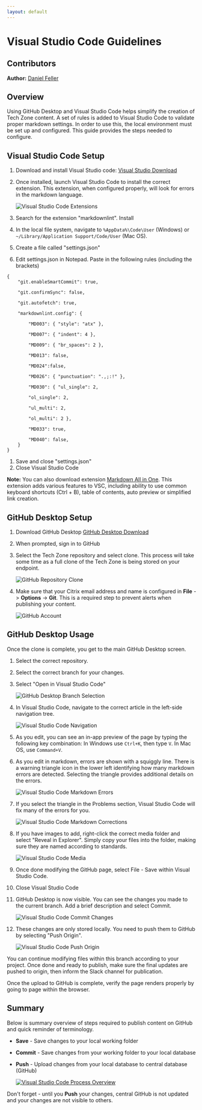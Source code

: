 ```yaml
---
layout: default
---
```

# Visual Studio Code Guidelines

## Contributors

**Author:** [Daniel Feller](https://twitter.com/djfeller)

## Overview

Using GitHub Desktop and Visual Studio Code helps simplify the creation of Tech Zone content. A set of rules is added to Visual Studio Code to validate proper markdown settings. In order to use this, the local environment must be set up and configured. This guide provides the steps needed to configure.

## Visual Studio Code Setup

1. Download and install Visual Studio code: [Visual Studio Download](https://code.visualstudio.com/)
1. Once installed, launch Visual Studio Code to install the correct extension. This extension, when configured properly, will look for errors in the markdown language.

    ![Visual Studio Code Extensions](/media/visual-studio-code-guide_vsc-extensions.png)

1. Search for the extension "markdownlint". Install
1. In the local file system, navigate to `%AppData%\Code\User` (Windows) or `~/Library/Application Support/Code/User` (Mac OS).
1. Create a file called "settings.json"
1. Edit settings.json in Notepad. Paste in the following rules (including the brackets)

```text
{
    "git.enableSmartCommit": true,

    "git.confirmSync": false,

    "git.autofetch": true,

    "markdownlint.config": {

        "MD003": { "style": "atx" },

        "MD007": { "indent": 4 },

        "MD009": { "br_spaces": 2 },

        "MD013": false,

        "MD024":false,

        "MD026": { "punctuation": ".,;:!" },

        "MD030": { "ul_single": 2,

        "ol_single": 2,

        "ul_multi": 2,

        "ol_multi": 2 },

        "MD033": true,

        "MD040": false,
    }
}
```

1.  Save and close "settings.json"
1.  Close Visual Studio Code

**Note:** You can also download extension [Markdown All in One](https://marketplace.visualstudio.com/items?itemName=yzhang.markdown-all-in-one). This extension adds various features to VSC, including ability to use common keyboard shortcuts (Ctrl + B), table of contents, auto preview or simplified link creation.

## GitHub Desktop Setup

1. Download GitHub Desktop [GitHub Desktop Download](https://desktop.github.com)
1. When prompted, sign in to GitHub
1. Select the Tech Zone repository and select clone. This process will take some time as a full clone of the Tech Zone is being stored on your endpoint.

    ![GitHub Repository Clone](/media/visual-studio-code-guide_clone.png)

1. Make sure that your Citrix email address and name is configured in **File** -> **Options** -> **Git**. This is a required step to prevent alerts when publishing your content.

    ![GitHub Account](/media/visual-studio-code-guide_email.png)

## GitHub Desktop Usage

Once the clone is complete, you get to the main GitHub Desktop screen.

1. Select the correct repository.
1. Select the correct branch for your changes.
1. Select "Open in Visual Studio Code"

    ![GitHub Desktop Branch Selection](/media/visual-studio-code-guide_desktop-repo-branch-edit.png)

1. In Visual Studio Code, navigate to the correct article in the left-side navigation tree.

    ![Visual Studio Code Navigation](/media/visual-studio-code-guide_vsc-navigation.png)

1. As you edit, you can see an in-app preview of the page by typing the following key combination: In Windows use `Ctrl+K`, then type `V`. In Mac OS, use `Command+V`. 
1. As you edit in markdown, errors are shown with a squiggly line.  There is a warning triangle icon in the lower left identifying how many markdown errors are detected. Selecting the triangle provides additional details on the errors.

    ![Visual Studio Code Markdown Errors](/media/visual-studio-code-guide_md-errors.png)

1. If you select the triangle in the Problems section, Visual Studio Code will fix many of the errors for you.

    ![Visual Studio Code Markdown Corrections](/media/visual-studio-code-guide_error-help.png)

1. If you have images to add, right-click the correct media folder and select "Reveal in Explorer". Simply copy your files into the folder, making sure they are named according to standards.

    ![Visual Studio Code Media](/media/visual-studio-code-guide_reveal-explorer.png)

1. Once done modifying the GitHub page, select File - Save within Visual Studio Code.
1. Close Visual Studio Code
1. GitHub Desktop is now visible. You can see the changes you made to the current branch. Add a brief description and select Commit.

    ![Visual Studio Code Commit Changes](/media/visual-studio-code-guide_commit-changes.png)

1. These changes are only stored locally. You need to push them to GitHub by selecting "Push Origin".

    ![Visual Studio Code Push Origin](/media/visual-studio-code-guide_push-origin.png)

You can continue modifying files within this branch according to your project. Once done and ready to publish, make sure the final updates are pushed to origin, then inform the Slack channel for publication.

Once the upload to GitHub is complete, verify the page renders properly by going to page within the browser.

## Summary

Below is summary overview of steps required to publish content on GitHub and quick reminder of terminology.

- **Save** - Save changes to your local working folder
- **Commit** - Save changes from your working folder to your local database
- **Push** - Upload changes from your local database to central database (GitHub)

    [![Visual Studio Code Process Overview](/media/visual-studio-code-guide_process.png)](/tech-marketing/projects/tech-zone/media/visual-studio-code-guide_process.png)

Don't forget - until you **Push** your changes, central GitHub is not updated and your changes are not visible to others.